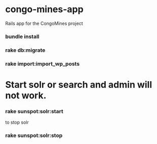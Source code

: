 # congo-mines-app
Rails app for the CongoMines project


### bundle install
### rake db:migrate
### rake import:import_wp_posts

#  Start solr or search and admin will not work.
### rake sunspot:solr:start

to stop solr
### rake sunspot:solr:stop
